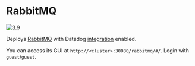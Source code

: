 # RabbitMQ

![3.9](https://img.shields.io/badge/RabbitMQ-3.9-ff6600?labelColor=f0f0f0&logo=RabbitMQ&logoColor=ff6600)

Deploys [RabbitMQ](https://www.rabbitmq.com/) with Datadog [integration](https://docs.datadoghq.com/integrations/rabbitmq) enabled.

You can access its GUI at `http://<cluster>:30080/rabbitmq/#/`. Login with `guest`/`guest`.
